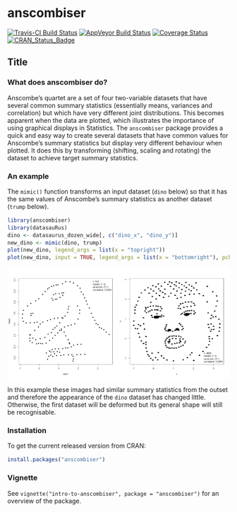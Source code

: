 
<!-- README.md is generated from README.Rmd. Please edit that file -->

# anscombiser

[![Travis-CI Build
Status](https://travis-ci.org/paulnorthrop/anscombiser.svg?branch=master)](https://travis-ci.org/paulnorthrop/anscombiser)
[![AppVeyor Build
Status](https://ci.appveyor.com/api/projects/status/github/paulnorthrop/anscombiser?branch=master&svg=true)](https://ci.appveyor.com/project/paulnorthrop/anscombiser)
[![Coverage
Status](https://codecov.io/github/paulnorthrop/anscombiser/coverage.svg?branch=master)](https://codecov.io/github/paulnorthrop/anscombiser?branch=master)
[![CRAN\_Status\_Badge](https://www.r-pkg.org/badges/version/anscombiser)](https://cran.r-project.org/package=anscombiser)

## Title

### What does anscombiser do?

Anscombe’s quartet are a set of four two-variable datasets that have
several common summary statistics (essentially means, variances and
correlation) but which have very different joint distributions. This
becomes apparent when the data are plotted, which illustrates the
importance of using graphical displays in Statistics. The `anscombiser`
package provides a quick and easy way to create several datasets that
have common values for Anscombe’s summary statistics but display very
different behaviour when plotted. It does this by transforming
(shifting, scaling and rotating) the dataset to achieve target summary
statistics.

### An example

The `mimic()` function transforms an input dataset (`dino` below) so
that it has the same values of Anscombe’s summary statistics as another
dataset (`trump` below).

``` r
library(anscombiser)
library(datasauRus)
dino <- datasaurus_dozen_wide[, c("dino_x", "dino_y")]
new_dino <- mimic(dino, trump)
plot(new_dino, legend_args = list(x = "topright"))
plot(new_dino, input = TRUE, legend_args = list(x = "bottomright"), pch = 20)
```

<img src="man/figures/README-trump-1.png" width="50%" /><img src="man/figures/README-trump-2.png" width="50%" />

In this example these images had similar summary statistics from the
outset and therefore the appearance of the `dino` dataset has changed
little. Otherwise, the first dataset will be deformed but its general
shape will still be recognisable.

### Installation

To get the current released version from CRAN:

``` r
install.packages("anscombiser")
```

### Vignette

See `vignette("intro-to-anscombiser", package = "anscombiser")` for an
overview of the package.
